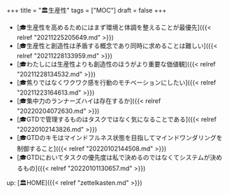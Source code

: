 +++
title = "🏛生産性"
tags = ["MOC"]
draft = false
+++

-   [🎓生産性を高めるためにはまず環境と体調を整えることが最優先]({{< relref "20211225205649.md" >}})
-   [🎓生産性と創造性は矛盾する概念であり同時に求めることは難しい]({{< relref "20211228133959.md" >}})
-   [🎓わたしには生産性よりも創造性のほうがより重要な価値観]({{< relref "20211228134532.md" >}})
-   [🎓焦りではなくワクワク感を行動のモチベーションにしたい]({{< relref "20211223164613.md" >}})
-   [🎓集中力のランナーズハイは存在するか]({{< relref "20220204072630.md" >}})
-   [🎓GTDで管理するものはタスクではなく気になることである]({{< relref "20220102143826.md" >}})
-   [🎓GTDのキモはマインドフルネス状態を目指してマインドワンダリングを制御すること]({{< relref "20220102144508.md" >}})
-   [🎓GTDにおいてタスクの優先度は私で決めるのではなくてシステムが決めるもの]({{< relref "20220101130657.md" >}})

up: [🏛HOME]({{< relref "zettelkasten.md" >}})
